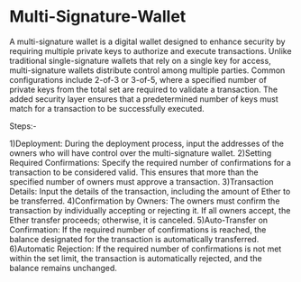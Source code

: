 # Multi-Signature-Wallet
A multi-signature wallet is a digital wallet designed to enhance security by requiring multiple private keys to authorize and execute transactions. Unlike traditional single-signature wallets that rely on a single key for access, multi-signature wallets distribute control among multiple parties. Common configurations include 2-of-3 or 3-of-5, where a specified number of private keys from the total set are required to validate a transaction. The added security layer ensures that a predetermined number of keys must match for a transaction to be successfully executed.

Steps:-

1)Deployment: During the deployment process, input the addresses of the owners who will have control over the multi-signature wallet.
2)Setting Required Confirmations: Specify the required number of confirmations for a transaction to be considered valid. This ensures that more than the specified number of owners must approve a transaction.
3)Transaction Details: Input the details of the transaction, including the amount of Ether to be transferred.
4)Confirmation by Owners: The owners must confirm the transaction by individually accepting or rejecting it. If all owners accept, the Ether transfer proceeds; otherwise, it is canceled.
5)Auto-Transfer on Confirmation: If the required number of confirmations is reached, the balance designated for the transaction is automatically transferred.
6)Automatic Rejection: If the required number of confirmations is not met within the set limit, the transaction is automatically rejected, and the balance remains unchanged.
